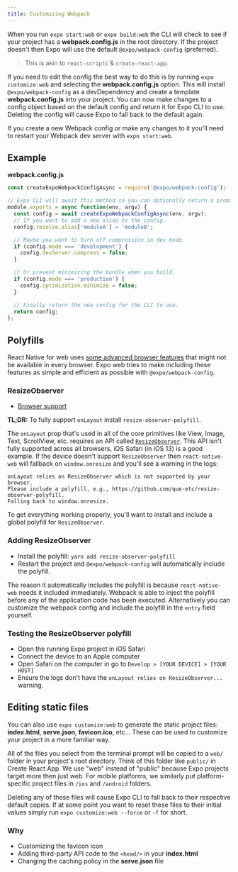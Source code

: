 ```yaml
---
title: Customizing Webpack
---
```


When you run `expo start:web` or `expo build:web` the CLI will check to see if your project has a **webpack.config.js** in the root directory. If the project doesn't then Expo will use the default `@expo/webpack-config` (preferred).

> This is akin to `react-scripts` & `create-react-app`.

If you need to edit the config the best way to do this is by running `expo customize:web` and selecting the **webpack.config.js** option.
This will install `@expo/webpack-config` as a devDependency and create a template **webpack.config.js** into your project.
You can now make changes to a config object based on the default config and return it for Expo CLI to use.
Deleting the config will cause Expo to fall back to the default again.

If you create a new Webpack config or make any changes to it you'll need to restart your Webpack dev server with `expo start:web`.

## Example

**webpack.config.js**

```ts
const createExpoWebpackConfigAsync = require('@expo/webpack-config');

// Expo CLI will await this method so you can optionally return a promise.
module.exports = async function(env, argv) {
  const config = await createExpoWebpackConfigAsync(env, argv);
  // If you want to add a new alias to the config.
  config.resolve.alias['moduleA'] = 'moduleB';

  // Maybe you want to turn off compression in dev mode.
  if (config.mode === 'development') {
    config.devServer.compress = false;
  }

  // Or prevent minimizing the bundle when you build.
  if (config.mode === 'production') {
    config.optimization.minimize = false;
  }

  // Finally return the new config for the CLI to use.
  return config;
};
```

## Polyfills

React Native for web uses [some advanced browser features](https://github.com/necolas/react-native-web/blob/e4ed0fd3c863e6c61aa3ea8afeff79b7fa74b461/packages/docs/src/introduction.stories.mdx#install) that might not be available in every browser. Expo web tries to make including these features as simple and efficient as possible with `@expo/webpack-config`.

### ResizeObserver

- [Browser support](https://caniuse.com/#feat=resizeobserver)

**TL;DR:** To fully support `onLayout` install `resize-observer-polyfill`.

The `onLayout` prop that's used in all of the core primitives like View, Image, Text, ScrollView, etc. requires an API called [`ResizeObserver`](https://drafts.csswg.org/resize-observer-1/). This API isn't fully supported across all browsers, iOS Safari (in iOS 13) is a good example. If the device doesn't support `ResizeObserver` then `react-native-web` will fallback on `window.onresize` and you'll see a warning in the logs:

```
onLayout relies on ResizeObserver which is not supported by your browser.
Please include a polyfill, e.g., https://github.com/que-etc/resize-observer-polyfill.
Falling back to window.onresize.
```

To get everything working properly, you'll want to install and include a global polyfill for `ResizeObserver`.

### Adding ResizeObserver

- Install the polyfill: `yarn add resize-observer-polyfill`
- Restart the project and `@expo/webpack-config` will automatically include the polyfill.

The reason it automatically includes the polyfill is because `react-native-web` needs it included immediately. Webpack is able to inject the polyfill before any of the application code has been executed. Alternatively you can customize the webpack config and include the polyfill in the `entry` field yourself.

### Testing the ResizeObserver polyfill

- Open the running Expo project in iOS Safari
- Connect the device to an Apple computer
- Open Safari on the computer in go to `Develop > [YOUR DEVICE] > [YOUR HOST]`
- Ensure the logs don't have the `onLayout relies on ResizeObserver...` warning.

## Editing static files

You can also use `expo customize:web` to generate the static project files: **index.html**, **serve.json**, **favicon.ico**, etc...
These can be used to customize your project in a more familiar way.

All of the files you select from the terminal prompt will be copied to a `web/` folder in your project's root directory. Think of this folder like `public/` in Create React App. We use "web" instead of "public" because Expo projects target more then just web. For mobile platforms, we similarly put platform-specific project files in `/ios` and `/android` folders.

Deleting any of these files will cause Expo CLI to fall back to their respective default copies.
If at some point you want to reset these files to their initial values simply run `expo customize:web --force` or `-f` for short.

### Why

- Customizing the favicon icon
- Adding third-party API code to the `<head/>` in your **index.html**
- Changing the caching policy in the **serve.json** file
